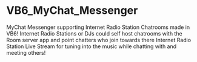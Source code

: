 # VB6_MyChat_Messenger
MyChat Messenger supporting Internet Radio Station Chatrooms made in VB6! Internet Radio Stations or DJs could self host chatrooms with the Room server app and point chatters who join towards there Internet Radio Station Live Stream for tuning into the music while chatting with and meeting others!
